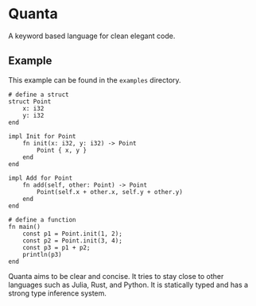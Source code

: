 # Quanta
A keyword based language for clean elegant code.

## Example
This example can be found in the `examples` directory.
```quanta
# define a struct
struct Point
    x: i32
    y: i32
end

impl Init for Point
    fn init(x: i32, y: i32) -> Point
        Point { x, y }
    end
end

impl Add for Point
    fn add(self, other: Point) -> Point
        Point(self.x + other.x, self.y + other.y)
    end
end

# define a function
fn main()
    const p1 = Point.init(1, 2);
    const p2 = Point.init(3, 4);
    const p3 = p1 + p2;
    println(p3)
end
```
Quanta aims to be clear and concise. It tries to stay close to other languages such as Julia, Rust, and Python.
It is statically typed and has a strong type inference system.
